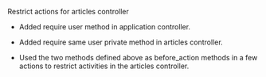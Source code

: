 Restrict actions for articles controller

- Added require user method in application controller.

- Added require same user private method in articles controller.

- Used the two methods defined above as before_action methods in a few actions to restrict activities in the articles controller.
